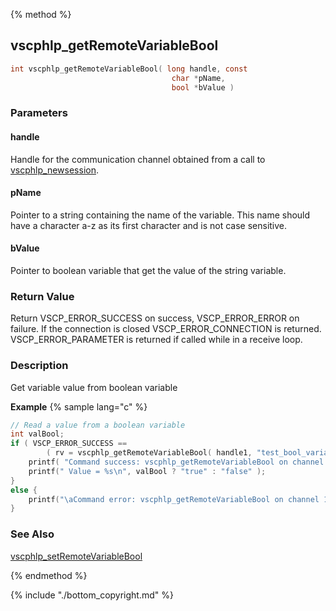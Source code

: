 
{% method %}
## vscphlp_getRemoteVariableBool

```c
int vscphlp_getRemoteVariableBool( long handle, const 
                                    char *pName, 
                                    bool *bValue ) 
```


### Parameters

#### handle
Handle for the communication channel obtained from a call to [vscphlp_newsession](vscphlp_newsession.md).

#### pName
Pointer to a string containing the name of the variable. This name should have a character a-z as its first character and is not case sensitive.

#### bValue
Pointer to boolean variable that get the value of the string variable.


### Return Value
Return VSCP_ERROR_SUCCESS on success, VSCP_ERROR_ERROR on failure. If the connection is closed VSCP_ERROR_CONNECTION is returned. VSCP_ERROR_PARAMETER is returned if called while in a receive loop. 

### Description
Get variable value from boolean variable 

**Example** {% sample lang="c" %}

```c
// Read a value from a boolean variable
int valBool;
if ( VSCP_ERROR_SUCCESS == 
        ( rv = vscphlp_getRemoteVariableBool( handle1, "test_bool_variable", &valBool ) ) ) {
    printf( "Command success: vscphlp_getRemoteVariableBool on channel 1\n" );
    printf(" Value = %s\n", valBool ? "true" : "false" );
}
else {
    printf("\aCommand error: vscphlp_getRemoteVariableBool on channel 1  Error code=%d\n", rv);
}
```

### See Also
[vscphlp_setRemoteVariableBool](vscphlp_setremotevariablebool.md)

{% endmethod %}

{% include "./bottom_copyright.md" %}